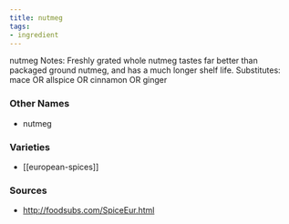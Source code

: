```yaml
---
title: nutmeg
tags:
- ingredient
---
```

nutmeg Notes: Freshly grated whole nutmeg tastes far better than packaged ground nutmeg, and has a much longer shelf life. Substitutes: mace OR allspice OR cinnamon OR ginger

### Other Names

* nutmeg

### Varieties

* [[european-spices]]

### Sources
* http://foodsubs.com/SpiceEur.html
